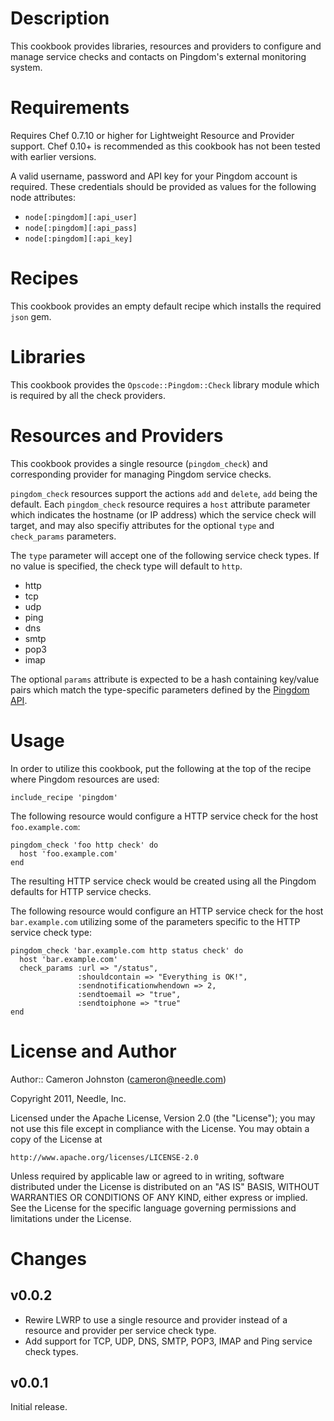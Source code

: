 Description
===========

This cookbook provides libraries, resources and providers to configure and manage service checks and contacts on Pingdom's external monitoring system.

Requirements
============

Requires Chef 0.7.10 or higher for Lightweight Resource and Provider support. Chef 0.10+ is recommended as this cookbook has not been tested with earlier versions.

A valid username, password and API key for your Pingdom account is required. These credentials should be provided as values for the following node attributes:

* `node[:pingdom][:api_user]`
* `node[:pingdom][:api_pass]`
* `node[:pingdom][:api_key]`

Recipes
=======

This cookbook provides an empty default recipe which installs the required `json` gem.

Libraries
=========

This cookbook provides the `Opscode::Pingdom::Check` library module which is required by all the check providers.

Resources and Providers
=======================

This cookbook provides a single resource (`pingdom_check`) and corresponding provider for managing Pingdom service checks. 

`pingdom_check` resources support the actions `add` and `delete`, `add` being the default. Each `pingdom_check` resource requires a `host` attribute parameter which indicates the hostname (or IP address) which the service check will target, and may also specifiy attributes for the optional `type` and `check_params` parameters. 

The `type` parameter will accept one of the following service check types. If no value is specified, the check type will default to `http`.

* http
* tcp
* udp
* ping
* dns
* smtp
* pop3
* imap

The optional `params` attribute is expected to be a hash containing key/value pairs which match the type-specific parameters defined by the [Pingdom API](http://www.pingdom.com/services/api-documentation-rest/#ResourceChecks).

Usage
=====

In order to utilize this cookbook, put the following at the top of the recipe where Pingdom resources are used:

    include_recipe 'pingdom'

The following resource would configure a HTTP service check for the host `foo.example.com`:
    
    pingdom_check 'foo http check' do
      host 'foo.example.com'
    end

The resulting HTTP service check would be created using all the Pingdom defaults for HTTP service checks. 

The following resource would configure an HTTP service check for the host `bar.example.com` utilizing some of the parameters specific to the HTTP service check type:

    pingdom_check 'bar.example.com http status check' do
      host 'bar.example.com'
      check_params :url => "/status",
                   :shouldcontain => "Everything is OK!",
                   :sendnotificationwhendown => 2,
                   :sendtoemail => "true",
                   :sendtoiphone => "true"
    end

License and Author
==================

Author:: Cameron Johnston (<cameron@needle.com>)

Copyright 2011, Needle, Inc.

Licensed under the Apache License, Version 2.0 (the "License");
you may not use this file except in compliance with the License.
You may obtain a copy of the License at

    http://www.apache.org/licenses/LICENSE-2.0

Unless required by applicable law or agreed to in writing, software
distributed under the License is distributed on an "AS IS" BASIS,
WITHOUT WARRANTIES OR CONDITIONS OF ANY KIND, either express or implied.
See the License for the specific language governing permissions and
limitations under the License.

Changes
=======

## v0.0.2

* Rewire LWRP to use a single resource and provider instead of a resource and provider per service check type.
* Add support for TCP, UDP, DNS, SMTP, POP3, IMAP and Ping service check types.

## v0.0.1

Initial release.
